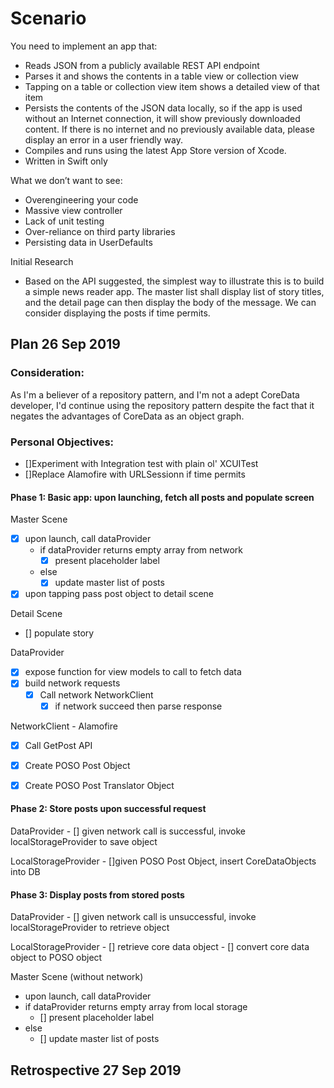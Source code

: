 # Scenario #
You need to implement an app that:
- Reads JSON from a publicly available REST API endpoint
- Parses it and shows the contents in a table view or collection view
- Tapping on a table or collection view item shows a detailed view of that item
- Persists the contents of the JSON data locally, so if the app is used without an
Internet connection, it will show previously downloaded content. If there is no internet
and no previously available data, please display an error in a user friendly way.
- Compiles and runs using the latest App Store version of Xcode.
- Written in Swift only

What we don’t want to see:
- Overengineering your code
- Massive view controller
- Lack of unit testing
- Over-reliance on third party libraries
- Persisting data in UserDefaults

Initial Research
- Based on the API suggested, the simplest way to  illustrate this is to build a simple news reader app. The master list shall display list of story titles, and the detail page can then display the body of the message. We can consider displaying the posts if time permits.

## Plan 26 Sep 2019 ##

### Consideration: ###
As I'm a believer of a repository pattern, and I'm not a adept CoreData developer, I'd continue using the repository pattern despite the fact that it negates the advantages of CoreData as an object graph.

### Personal Objectives: ###
- []Experiment with Integration test with plain ol' XCUITest
- []Replace Alamofire with URLSessionn if time permits

#### Phase 1: Basic app: upon launching, fetch all posts and populate screen ####

Master Scene
- [x] upon launch, call dataProvider
    - if dataProvider returns empty array from network
      - [x] present placeholder label
    - else
      - [x] update master list of posts
- [x] upon tapping pass post object to detail scene

Detail Scene
- [] populate story

DataProvider
  - [x] expose function for view models to call to fetch data
  - [x] build network requests
    - [x] Call network NetworkClient
      - [x] if network succeed then parse response

NetworkClient - Alamofire
  - [x] Call GetPost API
  
- [x] Create POSO Post Object
- [x] Create POSO Post Translator Object

#### Phase 2: Store posts upon successful request ####
DataProvider
    - [] given network call is successful, invoke localStorageProvider to save object

LocalStorageProvider
    - []given POSO Post Object, insert CoreDataObjects into DB

#### Phase 3: Display posts from stored posts  ####
DataProvider
    - [] given network call is unsuccessful, invoke localStorageProvider to retrieve object

LocalStorageProvider
    - [] retrieve core data object
    - [] convert core data object to POSO object

Master Scene (without network)
  - upon launch, call dataProvider
  - if dataProvider returns empty array from local storage
    - [] present placeholder label
  - else
    - [] update master list of posts

## Retrospective 27 Sep 2019 ##
